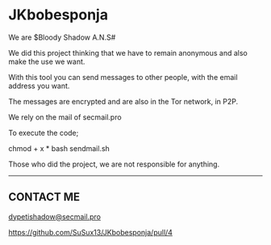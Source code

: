 # JKbobesponja

We are $Bloody Shadow A.N.S#

We did this project thinking that we have to remain anonymous and also make the use we want.

With this tool you can send messages to other people, with the email address you want.

The messages are encrypted and are also in the Tor network, in P2P.

We rely on the mail of secmail.pro


To execute the code;

chmod + x *
bash sendmail.sh


Those who did the project, we are not responsible for anything.

---------
CONTACT ME
---------

dypetishadow@secmail.pro

https://github.com/SuSux13/JKbobesponja/pull/4

